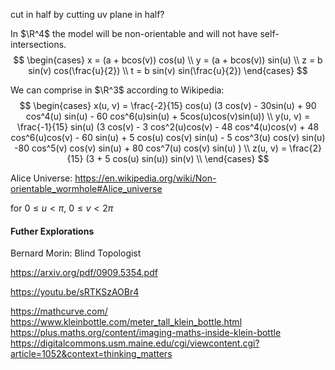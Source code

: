 cut in half by cutting uv plane in half?


In $\R^4$ the model will be non-orientable and will not have self-intersections.
$$ 
\begin{cases} 
	x = (a + bcos(v)) cos(u) \\
	y = (a + bcos(v)) sin(u) \\
	z = b sin(v) cos(\frac{u}{2}) \\
	t = b sin(v) sin(\frac{u}{2})
\end{cases}
$$

We can comprise in $\R^3$ according to Wikipedia:
$$
\begin{cases} 
	x(u, v) = \frac{-2}{15} cos(u) (3 cos(v) - 30sin(u) + 90 cos^4(u) sin(u) - 60 cos^6(u)sin(u) + 5cos(u)cos(v)sin(u)) \\
	y(u, v) = \frac{-1}{15} sin(u) (3 cos(v) - 3 cos^2(u)cos(v) - 48 cos^4(u)cos(v) + 48 cos^6(u)cos(v) - 60 sin(u) + 5 cos(u) cos(v) sin(u) - 5 cos^3(u) cos(v) sin(u) -80 cos^5(v) cos(v) sin(u) + 80 cos^7(u) cos(v) sin(u) ) \\
	z(u, v) = \frac{2}{15} (3 + 5 cos(u) sin(u)) sin(v) \\
\end{cases}
$$

Alice Universe:
https://en.wikipedia.org/wiki/Non-orientable_wormhole#Alice_universe

for $0 \leq u < \pi$, $0 \leq v < 2\pi$

#### Futher Explorations
Bernard Morin: Blind Topologist

https://arxiv.org/pdf/0909.5354.pdf

https://youtu.be/sRTKSzAOBr4

https://mathcurve.com/
https://www.kleinbottle.com/meter_tall_klein_bottle.html
https://plus.maths.org/content/imaging-maths-inside-klein-bottle
https://digitalcommons.usm.maine.edu/cgi/viewcontent.cgi?article=1052&context=thinking_matters
